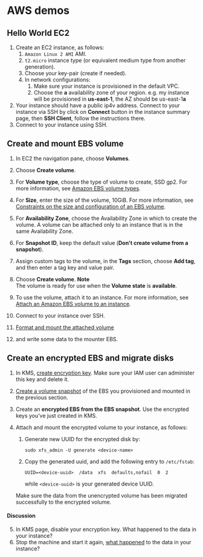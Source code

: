 # AWS demos

## Hello World EC2

1. Create an EC2 instance, as follows:
    1. `Amazon Linux 2 AMI` AMI.
    2. `t2.micro` instance type  (or equivalent medium type from another generation).
    3. Choose your key-pair (create if needed).
    4. In network configurations:
       1. Make sure your instance is provisioned in the default VPC. 
       2. Choose the **a** availability zone of your region. e.g. my instance will be provisioned in **us-east-1**, the AZ should be us-east-1**a**
2. Your instance should have a public ip4v address. Connect to your instance via SSH by click on **Connect** button in the instance summary page, then **SSH Client**, follow the instructions there.
3. Connect to your instance using SSH. 

## Create and mount EBS volume

1. In EC2 the navigation pane, choose **Volumes**\.

2. Choose **Create volume**\.

3. For **Volume type**, choose the type of volume to create, SSD gp2\. For more information, see [Amazon EBS volume types](https://docs.aws.amazon.com/AWSEC2/latest/UserGuide/ebs-volume-types.html).

4. For **Size**, enter the size of the volume, 10GiB\. For more information, see [Constraints on the size and configuration of an EBS volume](https://docs.aws.amazon.com/AWSEC2/latest/UserGuide/volume_constraints.html).

5. For **Availability Zone**, choose the Availability Zone in which to create the volume\. A volume can be attached only to an instance that is in the same Availability Zone\.

6. For **Snapshot ID**, keep the default value \(**Don't create volume from a snapshot**\)\.

7. Assign custom tags to the volume, in the **Tags** section, choose **Add tag**, and then enter a tag key and value pair\.

8. Choose **Create volume**\.
   **Note**  
   The volume is ready for use when the **Volume state** is **available**\.

9. To use the volume, attach it to an instance\. For more information, see [Attach an Amazon EBS volume to an instance](https://docs.aws.amazon.com/AWSEC2/latest/UserGuide/ebs-attaching-volume.html).

10. Connect to your instance over SSH.
11. [Format and mount the attached volume](https://docs.aws.amazon.com/AWSEC2/latest/UserGuide/ebs-using-volumes.html)
12. and write some data to the mounter EBS.


## Create an encrypted EBS and migrate disks

1. In KMS, [create encryption key](https://docs.aws.amazon.com/kms/latest/developerguide/create-keys.html#create-symmetric-cmk). Make sure your IAM user can administer this key and delete it.
2. [Create a volume snapshot](https://docs.aws.amazon.com/AWSEC2/latest/UserGuide/ebs-creating-snapshot.html#ebs-create-snapshot) of the EBS you provisioned and mounted in the previous section.
3. Create an **encrypted EBS from the EBS snapshot**. Use the encrypted keys you’ve just created in KMS.
4. Attach and mount the encrypted volume to your instance, as follows:
   1. Generate new UUID for the encrypted disk by:
      ```shell
      sudo xfs_admin -U generate <device-name>
      ```
   2. Copy the generated uuid, and add the following entry to `/etc/fstab`:
      ```shell
      UUID=<device-uuid>  /data  xfs  defaults,nofail  0  2
      ```
      while `<device-uuid>` is your generated device UUID.   
   
   Make sure the data from the unencrypted volume has been migrated successfully to the encrypted volume.

#### Discussion

5. In KMS page, disable your encryption key. What happened to the data in your instance?
6. Stop the machine and start it again, [what happened](https://docs.aws.amazon.com/kms/latest/developerguide/services-ebs.html#ebs-cmk) to the data in your instance?
